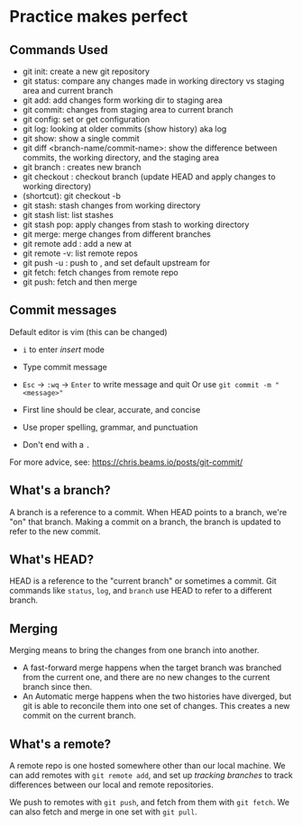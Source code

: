 # Practice makes perfect

## Commands Used

- git init: create a new git repository
- git status: compare any changes made in working directory vs staging area and current branch
- git add: add changes form working dir to staging area
- git commit: changes from staging area to current branch
- git config: set or get configuration
- git log: looking at older commits (show history) aka log
- git show: show a single commit
- git diff <branch-name/commit-name>: show the difference between commits, the working directory, and the staging area
- git branch <branch-name>: creates new branch
- git checkout <branch-name>: checkout branch (update HEAD and apply changes to working directory)
- (shortcut): git checkout -b <branch-name>
- git stash: stash changes from working directory
- git stash list: list stashes
- git stash pop: apply changes from stash to working directory
- git merge: merge changes from different branches
- git remote add <remote> <url>: add a new <remote> at <url>
- git remote -v: list remote repos
- git push -u <remote> <branch>: push <branch> to <remote>, and set default upstream for <branch>
- git fetch: fetch changes from remote repo
- git push: fetch and then merge

## Commit messages

Default editor is vim (this can be changed)
  - `i` to enter *insert* mode
  - Type commit message
  - `Esc` -> `:wq` -> `Enter` to write message and quit
Or use `git commit -m "<message>"`

- First line should be clear, accurate, and concise
- Use proper spelling, grammar, and punctuation
- Don't end with a `.`

For more advice, see: https://chris.beams.io/posts/git-commit/

## What's a branch?

A branch is a reference to a commit. When HEAD points to a branch, we're "on" that branch. Making a commit on a branch, the branch is updated to refer to the new commit.

## What's HEAD?

HEAD is a reference to the "current branch" or sometimes a commit. Git commands like `status`, `log`, and `branch` use HEAD to refer to a different branch. 

## Merging

Merging means to bring the changes from one branch into another.

- A fast-forward merge happens when the target branch was branched from the current one, and there are no new changes to the current branch since then.
- An Automatic merge happens when the two histories have diverged, but git is able to reconcile them into one set of changes. This creates a new commit on the current branch.

## What's a remote?

A remote repo is one hosted somewhere other than our local machine. We can add remotes with `git remote add`, and set up *tracking branches* to track differences between our local and remote repositories.

We push to remotes with `git push`, and fetch from them with `git fetch`. We can also fetch and merge in one set with `git pull`.